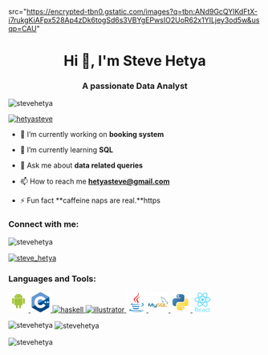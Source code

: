 src="https://encrypted-tbn0.gstatic.com/images?q=tbn:ANd9GcQYlKdFtX-i7rukgKiAFpx528Ap4zDk6togSd6s3VBYgEPwsIO2UoR62x1YILjey3od5w&usqp=CAU"
<h1 align="center">Hi 👋, I'm Steve Hetya</h1>
<h3 align="center">A passionate Data Analyst </h3>
    
    

<p align="left"> <img src="https://komarev.com/ghpvc/?username=stevehetya&label=Profile%20views&color=0e75b6&style=flat" alt="stevehetya" /> </p>

<p align="left"> <a href="https://twitter.com/hetyasteve" target="blank"><img src="https://img.shields.io/twitter/follow/hetyasteve?logo=twitter&style=for-the-badge" alt="hetyasteve" /></a> </p>

- 🔭 I’m currently working on **booking system**

- 🌱 I’m currently learning **SQL**

- 💬 Ask me about **data related queries**

- 📫 How to reach me **hetyasteve@gmail.com**

- ⚡ Fun fact **caffeine naps are real.**https

<h3 align="left">Connect with me:</h3>
<p align="left">
<p align="left"> <img src="https://komarev.com/ghpvc/?username=stevehetya&label=Profile%20views&color=0e75b6&style=flat" alt="stevehetya" /> </p>
<a href="https://instagram.com/steve_hetya" target="blank"><img align="center" src="https://raw.githubusercontent.com/rahuldkjain/github-profile-readme-generator/master/src/images/icons/Social/instagram.svg" alt="steve_hetya" height="30" width="40" /></a>
</p>

<h3 align="left">Languages and Tools:</h3>
<p align="left"> <a href="https://developer.android.com" target="_blank" rel="noreferrer"> <img src="https://raw.githubusercontent.com/devicons/devicon/master/icons/android/android-original-wordmark.svg" alt="android" width="40" height="40"/> </a> <a href="https://www.w3schools.com/cpp/" target="_blank" rel="noreferrer"> <img src="https://raw.githubusercontent.com/devicons/devicon/master/icons/cplusplus/cplusplus-original.svg" alt="cplusplus" width="40" height="40"/> </a> <a href="https://www.haskell.org/" target="_blank" rel="noreferrer"> <img src="https://upload.wikimedia.org/wikipedia/commons/1/1c/Haskell-Logo.svg" alt="haskell" width="40" height="40"/> </a> <a href="https://www.adobe.com/in/products/illustrator.html" target="_blank" rel="noreferrer"> <img src="https://www.vectorlogo.zone/logos/adobe_illustrator/adobe_illustrator-icon.svg" alt="illustrator" width="40" height="40"/> </a> <a href="https://www.java.com" target="_blank" rel="noreferrer"> <img src="https://raw.githubusercontent.com/devicons/devicon/master/icons/java/java-original.svg" alt="java" width="40" height="40"/> </a> <a href="https://www.mysql.com/" target="_blank" rel="noreferrer"> <img src="https://raw.githubusercontent.com/devicons/devicon/master/icons/mysql/mysql-original-wordmark.svg" alt="mysql" width="40" height="40"/> </a> <a href="https://www.python.org" target="_blank" rel="noreferrer"> <img src="https://raw.githubusercontent.com/devicons/devicon/master/icons/python/python-original.svg" alt="python" width="40" height="40"/> </a> <a href="https://reactjs.org/" target="_blank" rel="noreferrer"> <img src="https://raw.githubusercontent.com/devicons/devicon/master/icons/react/react-original-wordmark.svg" alt="react" width="40" height="40"/> </a> </p>

<p><img align="left" src="https://github-readme-stats.vercel.app/api/top-langs?username=stevehetya&show_icons=true&locale=en&layout=compact" alt="stevehetya" /></p>

<p>&nbsp;<img align="center" src="https://github-readme-stats.vercel.app/api?username=stevehetya&show_icons=true&locale=en" alt="stevehetya" /></p>

<p><img align="center" src="https://github-readme-streak-stats.herokuapp.com/?user=stevehetya&" alt="stevehetya" /></p>

